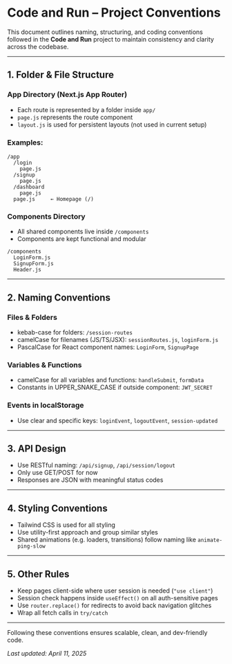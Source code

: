 # Code and Run – Project Conventions

This document outlines naming, structuring, and coding conventions followed in the **Code and Run** project to maintain consistency and clarity across the codebase.

---

## 1. Folder & File Structure

### App Directory (Next.js App Router)
- Each route is represented by a folder inside `app/`
- `page.js` represents the route component
- `layout.js` is used for persistent layouts (not used in current setup)

### Examples:
```
/app
  /login
    page.js
  /signup
    page.js
  /dashboard
    page.js
  page.js     ← Homepage (/)
```

### Components Directory
- All shared components live inside `/components`
- Components are kept functional and modular

```
/components
  LoginForm.js
  SignupForm.js
  Header.js
```

---

## 2. Naming Conventions

### Files & Folders
- kebab-case for folders: `/session-routes`
- camelCase for filenames (JS/TS/JSX): `sessionRoutes.js`, `loginForm.js`
- PascalCase for React component names: `LoginForm`, `SignupPage`

### Variables & Functions
- camelCase for all variables and functions: `handleSubmit`, `formData`
- Constants in UPPER_SNAKE_CASE if outside component: `JWT_SECRET`

### Events in localStorage
- Use clear and specific keys: `loginEvent`, `logoutEvent`, `session-updated`

---

## 3. API Design

- Use RESTful naming: `/api/signup`, `/api/session/logout`
- Only use GET/POST for now
- Responses are JSON with meaningful status codes

---

## 4. Styling Conventions

- Tailwind CSS is used for all styling
- Use utility-first approach and group similar styles
- Shared animations (e.g. loaders, transitions) follow naming like `animate-ping-slow`

---

## 5. Other Rules

- Keep pages client-side where user session is needed (`"use client"`)
- Session check happens inside `useEffect()` on all auth-sensitive pages
- Use `router.replace()` for redirects to avoid back navigation glitches
- Wrap all fetch calls in `try/catch`

---

Following these conventions ensures scalable, clean, and dev-friendly code.

*Last updated: April 11, 2025*

